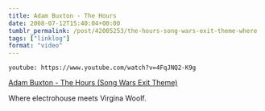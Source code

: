 ```yaml
---
title: Adam Buxton - The Hours
date: 2008-07-12T15:40:04+00:00
tumblr_permalink: /post/42005253/the-hours-song-wars-exit-theme-where
tags: ["linklog"]
format: "video"
---
```


`youtube: https://www.youtube.com/watch?v=4FqJNQ2-K9g`

[Adam Buxton - The Hours (Song Wars Exit Theme)][1]

Where electrohouse meets Virgina Woolf.

[1]: https://www.youtube.com/watch?v=4FqJNQ2-K9g

